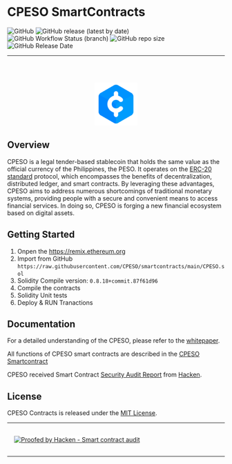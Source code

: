 # CPESO SmartContracts

![GitHub](https://img.shields.io/github/license/CPESO/smartcontracts?color=green) 
![GitHub release (latest by date)](https://img.shields.io/github/v/release/CPESO/smartcontracts)
![GitHub Workflow Status (branch)](https://img.shields.io/github/actions/workflow/status/CPESO/smartcontracts/publish-release.yml)
![GitHub repo size](https://img.shields.io/github/repo-size/CPESO/smartcontracts)
![GitHub Release Date](https://img.shields.io/github/release-date/CPESO/smartcontracts)

----

<br><br>

<p align="center">
  <a href="https://cpeso.ph/reports/cpeso_whitepaper_en_v1.0.pdf">
  <img src="CPESO.svg" width="100" title="CPESO LOGO">
  </a>
</p>

## Overview

CPESO is a legal tender-based stablecoin that holds the same value as the official
currency of the Philippines, the PESO. It operates on the [ERC-20 standard](https://eips.ethereum.org/EIPS/eip-20) protocol, which
encompasses the benefits of decentralization, distributed ledger, and smart
contracts. By leveraging these advantages, CPESO aims to address numerous
shortcomings of traditional monetary systems, providing people with a secure
and convenient means to access financial services. In doing so, CPESO is forging a
new financial ecosystem based on digital assets.

## Getting Started

1. Onpen the <https://remix.ethereum.org>
2. Import from GitHub `https://raw.githubusercontent.com/CPESO/smartcontracts/main/CPESO.sol`
3. Solidity Compile version: `0.8.18+commit.87f61d96`
3. Compile the contracts
4. Solidity Unit tests
5. Deploy & RUN Tranactions

## Documentation

For a detailed understanding of the CPESO, please refer to the [whitepaper](https://cpeso.ph/reports/cpeso_whitepaper_en_v1.0.pdf).

All functions of CPESO smart contracts are described in the [CPESO Smartcontract](https://github.com/CPESO/smartcontracts)

CPESO received Smart Contract [Security Audit Report](https://cpeso.ph/reports/20230718-Cpeso_SC%20Audit%20Report_06_07_[SA-1607].pdf) from [Hacken](https://hacken.io/services/blockchain-security/smart-contract-security-audit/). 

## License

CPESO Contracts is released under the [MIT License](./LICENSE).

----

 <div style="padding: 16px;">
   <a href="https://cpeso.ph/reports/20230718-Cpeso_SC%20Audit%20Report_06_07_[SA-1607].pdf" target="_blank">
       <img src="https://hacken.io/wp-content/uploads/2023/01/SCAudit-badge.svg" alt="Proofed by Hacken - Smart contract audit" style="width: 200px;background:white">
   </a>
</div>

----
